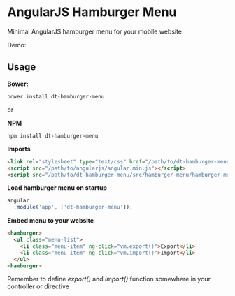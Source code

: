 # AngularJS Hamburger Menu
Minimal AngularJS hamburger menu for your mobile website

Demo:

## Usage
**Bower:**
```
bower install dt-hamburger-menu
```
or

**NPM**
```
npm install dt-hamburger-menu
```

**Imports**
```html
<link rel="stylesheet" type="text/css" href="/path/to/dt-hamburger-menu/src/hamburger-menu.css"/>
<script src="/path/to/angularjs/angular.min.js"></script>
<script src="/path/to/dt-hamburger-menu/src/hamburger-menu/hamburger-menu.min.js"></script>
```
**Load hamburger menu on startup**
```javascript
angular
  .module('app', ['dt-hamburger-menu']);
```

**Embed menu to your website**

```html
<hamburger>
  <ul class="menu-list">
    <li class="menu-item" ng-click="vm.export()">Export</li>
    <li class="menu-item" ng-click="vm.import()">Import</li>
  </ul>
<hamburger>
```
Remember to define *export()* and *import()* function somewhere in your controller or directive